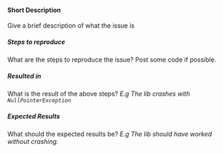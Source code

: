 #### Short Description

Give a brief description of what the issue is

##### Steps to reproduce

What are the steps to reproduce the issue? Post some code if possible.

##### Resulted in

What is the result of the above steps? _E.g The lib crashes with `NullPointerException`_

##### Expected Results

What should the expected results be? _E.g The lib should have worked without crashing._
